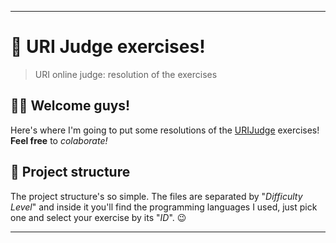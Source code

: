 -------------------------------------------------
# 📖 URI Judge exercises!
> URI online judge: resolution of the exercises

## 👋🏻 Welcome guys!
Here's where I'm going to put some resolutions of the [URIJudge](https://www.urionlinejudge.com.br) exercises! <br>
**Feel free** to *colaborate!*

## 👀 Project structure
The project structure's so simple. The files are separated by "*Difficulty Level*" and inside it you'll find the programming languages I used, just pick one and select your exercise by its "*ID*". 😉

-------------------------------------------------
